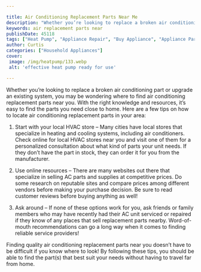 ```yaml
---

title: Air Conditioning Replacement Parts Near Me
description: "Whether you’re looking to replace a broken air conditioning part or upgrade an existing system, you may be wondering where to find...learn more"
keywords: air replacement parts near
publishDate: 45118
tags: ["Heat Pump", "Appliance Repair", "Buy Appliance", "Appliance Parts"]
author: Curtis
categories: ["Household Appliances"]
cover: 
 image: /img/heatpump/133.webp
 alt: 'effective heat pump ready for use'

---
```


Whether you’re looking to replace a broken air conditioning part or upgrade an existing system, you may be wondering where to find air conditioning replacement parts near you. With the right knowledge and resources, it’s easy to find the parts you need close to home. Here are a few tips on how to locate air conditioning replacement parts in your area:

1. Start with your local HVAC store – Many cities have local stores that specialize in heating and cooling systems, including air conditioners. Check online for local HVAC stores near you and visit one of them for a personalized consultation about what kind of parts your unit needs. If they don’t have the part in stock, they can order it for you from the manufacturer.

2. Use online resources – There are many websites out there that specialize in selling AC parts and supplies at competitive prices. Do some research on reputable sites and compare prices among different vendors before making your purchase decision. Be sure to read customer reviews before buying anything as well!

3. Ask around – If none of these options work for you, ask friends or family members who may have recently had their AC unit serviced or repaired if they know of any places that sell replacement parts nearby. Word-of-mouth recommendations can go a long way when it comes to finding reliable service providers!

Finding quality air conditioning replacement parts near you doesn’t have to be difficult if you know where to look! By following these tips, you should be able to find the part(s) that best suit your needs without having to travel far from home.
